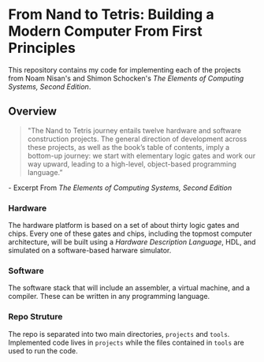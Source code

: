 # **From Nand to Tetris**: Building a Modern Computer From First Principles

This repository contains my code for implementing each of the projects from Noam Nisan's and Shimon Schocken's _The Elements of Computing Systems, Second Edition_.

## Overview

> "The Nand to Tetris journey entails twelve hardware and software construction projects. The general direction of development across these projects, as well as the book’s table of contents, imply a bottom-up journey: we start with elementary logic gates and work our way upward, leading to a high-level, object-based programming language.”

\- Excerpt From
_The Elements of Computing Systems, Second Edition_

### Hardware

The hardware platform is based on a set of about thirty logic gates and chips. Every one of these gates and chips, including the topmost computer architecture, will be built using a _Hardware Description Language_, HDL, and simulated on a software-based harware simulator.

### Software

The software stack that will include an assembler, a virtual machine, and a compiler. These can be written in any programming language.

### Repo Struture

The repo is separated into two main directories, `projects` and `tools`. Implemented code lives in `projects` while the files contained in `tools` are used to run the code.
